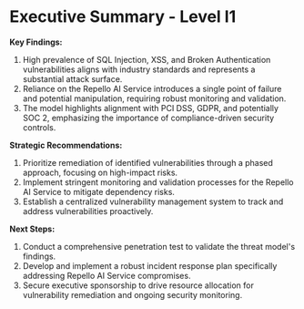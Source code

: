 # Executive Summary - Level l1

**Key Findings:**
1. High prevalence of SQL Injection, XSS, and Broken Authentication vulnerabilities aligns with industry standards and represents a substantial attack surface.
2. Reliance on the Repello AI Service introduces a single point of failure and potential manipulation, requiring robust monitoring and validation.
3. The model highlights alignment with PCI DSS, GDPR, and potentially SOC 2, emphasizing the importance of compliance-driven security controls.

**Strategic Recommendations:**
1. Prioritize remediation of identified vulnerabilities through a phased approach, focusing on high-impact risks.
2. Implement stringent monitoring and validation processes for the Repello AI Service to mitigate dependency risks.
3. Establish a centralized vulnerability management system to track and address vulnerabilities proactively.

**Next Steps:**
1. Conduct a comprehensive penetration test to validate the threat model's findings.
2. Develop and implement a robust incident response plan specifically addressing Repello AI Service compromises.
3. Secure executive sponsorship to drive resource allocation for vulnerability remediation and ongoing security monitoring.

